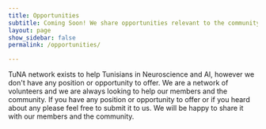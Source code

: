 ```yaml
---
title: Opportunities
subtitle: Coming Soon! We share opportunities relevant to the community
layout: page
show_sidebar: false
permalink: /opportunities/

---
```

TuNA network exists to help Tunisians in Neuroscience and AI, however we don't have any position or opportunity to offer. We are a network of volunteers and we are always looking to help our members and the community. If you have any position or opportunity to offer or if you heard about any please feel free to submit it to us. We will be happy to share it with our members and the community.